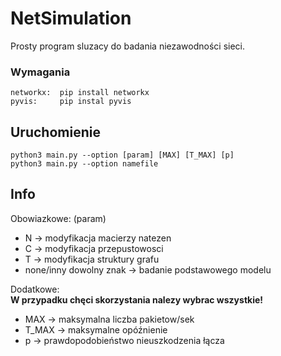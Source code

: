 # NetSimulation

Prosty program sluzacy do badania niezawodności sieci.

### Wymagania

```
networkx:  pip install networkx 
pyvis:     pip instal pyvis
```

## Uruchomienie

```
python3 main.py --option [param] [MAX] [T_MAX] [p]
python3 main.py --option namefile
```


## Info
Obowiazkowe: (param)
* N -> modyfikacja macierzy natezen
* C -> modyfikacja przepustowosci
* T -> modyfikacja struktury grafu
* none/inny dowolny znak -> badanie podstawowego modelu

Dodatkowe:  
**W przypadku chęci skorzystania nalezy wybrac wszystkie!**
* MAX -> maksymalna liczba pakietow/sek
* T_MAX -> maksymalne opóźnienie
* p -> prawdopodobieństwo nieuszkodzenia łącza
